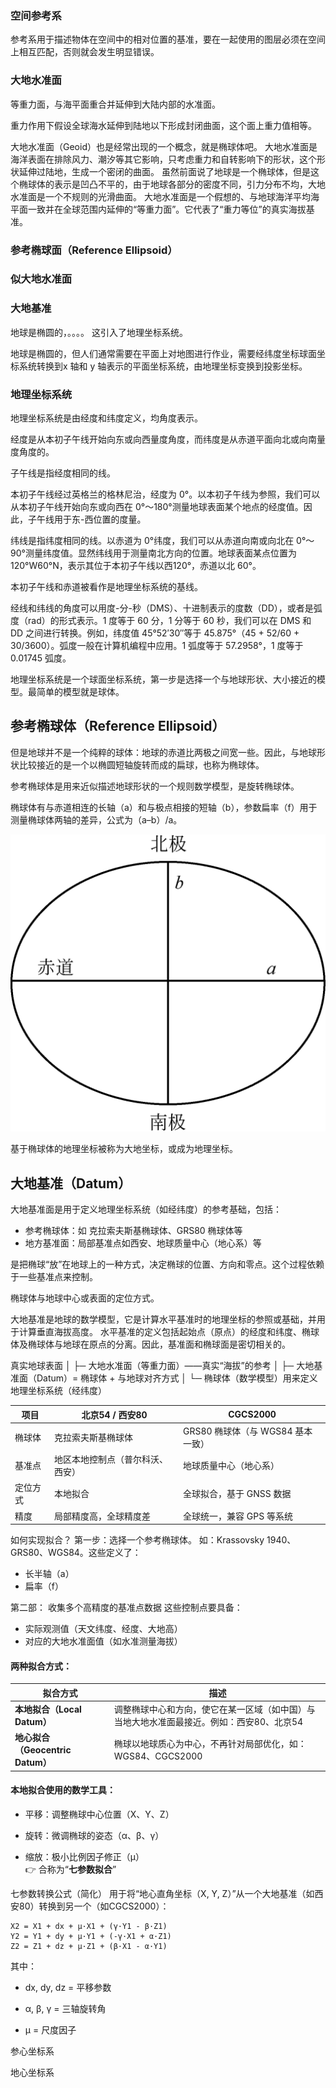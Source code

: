
### 空间参考系
参考系用于描述物体在空间中的相对位置的基准，要在一起使用的图层必须在空间上相互匹配，否则就会发生明显错误。 



### 大地水准面

等重力面，与海平面重合并延伸到大陆内部的水准面。

重力作用下假设全球海水延伸到陆地以下形成封闭曲面，这个面上重力值相等。

大地水准面（Geoid）也是经常出现的一个概念，就是椭球体吧。
大地水准面是海洋表面在排除风力、潮汐等其它影响，只考虑重力和自转影响下的形状，这个形状延伸过陆地，生成一个密闭的曲面。
虽然前面说了地球是一个椭球体，但是这个椭球体的表示是凹凸不平的，由于地球各部分的密度不同，引力分布不均，大地水准面是一个不规则的光滑曲面。
大地水准面是一个假想的、与地球海洋平均海平面一致并在全球范围内延伸的“等重力面”。它代表了“重力等位”的真实海拔基准。



### 参考椭球面（Reference Ellipsoid）



### 

### 似大地水准面

### 大地基准



地球是椭圆的，。。。。 这引入了地理坐标系统。

地球是椭圆的，但人们通常需要在平面上对地图进行作业，需要经纬度坐标球面坐标系统转换到x 轴和 y 轴表示的平面坐标系统，由地理坐标变换到投影坐标。

### 地理坐标系统
地理坐标系统是由经度和纬度定义，均角度表示。

经度是从本初子午线开始向东或向西量度角度，而纬度是从赤道平面向北或向南量度角度的。

子午线是指经度相同的线。

本初子午线经过英格兰的格林尼治，经度为 0°。以本初子午线为参照，我们可以从本初子午线开始向东或向西在 0°～180°测量地球表面某个地点的经度值。因此，子午线用于东-西位置的度量。

纬线是指纬度相同的线。以赤道为 0°纬度，我们可以从赤道向南或向北在 0°～90°测量纬度值。显然纬线用于测量南北方向的位置。地球表面某点位置为 120°W60°N，表示其位于本初子午线以西120°，赤道以北 60°。

本初子午线和赤道被看作是地理坐标系统的基线。

经线和纬线的角度可以用度-分-秒（DMS）、十进制表示的度数（DD），或者是弧度（rad）的形式表示。1 度等于 60 分，1 分等于 60 秒，我们可以在 DMS 和 DD 之间进行转换。例如，纬度值 45°52′30″等于 45.875°（45 + 52/60 + 30/3600）。弧度一般在计算机编程中应用。1 弧度等于 57.2958°，1 度等于 0.01745 弧度。


地理坐标系统是一个球面坐标系统，第一步是选择一个与地球形状、大小接近的模型。最简单的模型就是球体。

## 参考椭球体（Reference Ellipsoid）
但是地球并不是一个纯粹的球体：地球的赤道比两极之间宽一些。因此，与地球形状比较接近的是一个以椭圆短轴旋转而成的扁球，也称为椭球体。

参考椭球体是用来近似描述地球形状的一个规则数学模型，是旋转椭球体。

椭球体有与赤道相连的长轴（a）和与极点相接的短轴（b），参数扁率（f）用于测量椭球体两轴的差异，公式为（a–b）/a。

![](assets/ellipsoid.png)

基于椭球体的地理坐标被称为大地坐标，或成为地理坐标。




## 大地基准（Datum）
大地基准面是用于定义地理坐标系统（如经纬度）的参考基础，包括：

- 参考椭球体：如 克拉索夫斯基椭球体、GRS80 椭球体等
- 地方基准面：局部基准点如西安、地球质量中心（地心系）等

是把椭球“放”在地球上的一种方式，决定椭球的位置、方向和零点。这个过程依赖于一些基准点来控制。


椭球体与地球中心或表面的定位方式。

大地基准是地球的数学模型，它是计算水平基准时的地理坐标的参照或基础，并用于计算垂直海拔高度。
水平基准的定义包括起始点（原点）的经度和纬度、椭球体及椭球体与地球在原点的分离。因此，基准面和椭球面是密切相关的。


真实地球表面
│
├─ 大地水准面（等重力面）——真实“海拔”的参考
│
├─ 大地基准面（Datum）= 椭球体 + 与地球对齐方式
│    └─ 椭球体（数学模型）用来定义地理坐标系统（经纬度）

| 项目   | 北京54 / 西安80      | CGCS2000                |
| ---- | ---------------- | ----------------------- |
| 椭球体  | 克拉索夫斯基椭球体        | GRS80 椭球体（与 WGS84 基本一致） |
| 基准点  | 地区本地控制点（普尔科沃、西安） | 地球质量中心（地心系）             |
| 定位方式 | 本地拟合             | 全球拟合，基于 GNSS 数据         |
| 精度   | 局部精度高，全球精度差      | 全球统一，兼容 GPS 等系统         |

如何实现拟合？
第一步：选择一个参考椭球体。
如：Krassovsky 1940、GRS80、WGS84。这些定义了：
- 长半轴（a）
- 扁率（f）

第二部： 收集多个高精度的基准点数据
这些控制点要具备：
- 实际观测值（天文纬度、经度、大地高）
- 对应的大地水准面值（如水准测量海拔）

#### 两种拟合方式：

| 拟合方式                       | 描述                                             |
| -------------------------- | ---------------------------------------------- |
| **本地拟合（Local Datum）**      | 调整椭球中心和方向，使它在某一区域（如中国）与当地大地水准面最接近。例如：西安80、北京54 |
| **地心拟合（Geocentric Datum）** | 椭球以地球质心为中心，不再针对局部优化，如：WGS84、CGCS2000           |
#### 本地拟合使用的数学工具：

- 平移：调整椭球中心位置（X、Y、Z）
  
- 旋转：微调椭球的姿态（α、β、γ）
  
- 缩放：极小比例因子修正（μ）  
    👉 合称为“**七参数拟合**”

七参数转换公式（简化）
用于将“地心直角坐标（X, Y, Z）”从一个大地基准（如西安80）转换到另一个（如CGCS2000）：
```
X2 = X1 + dx + μ·X1 + (γ·Y1 - β·Z1)
Y2 = Y1 + dy + μ·Y1 + (-γ·X1 + α·Z1)
Z2 = Z1 + dz + μ·Z1 + (β·X1 - α·Y1)
```

其中：

- dx, dy, dz = 平移参数
  
- α, β, γ = 三轴旋转角
  
- μ = 尺度因子


参心坐标系  

地心坐标系  

